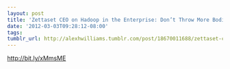 ```yaml
---
layout: post
title: 'Zettaset CEO on Hadoop in the Enterprise: Don’t Throw More Bodies at the Problem'
date: '2012-03-03T09:28:12-08:00'
tags: 
tumblr_url: http://alexhwilliams.tumblr.com/post/18670011688/zettaset-ceo-on-hadoop-in-the-enterprise-dont-throw
---
```

<p><a href="http://bit.ly/xMmsME">http://bit.ly/xMmsME</a></p>
